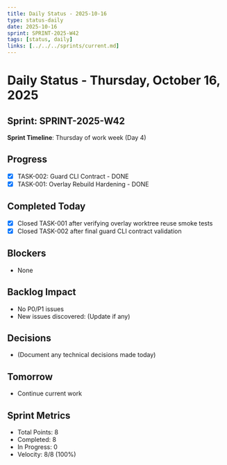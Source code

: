 ```yaml
---
title: Daily Status - 2025-10-16
type: status-daily
date: 2025-10-16
sprint: SPRINT-2025-W42
tags: [status, daily]
links: [../../../sprints/current.md]
---
```


# Daily Status - Thursday, October 16, 2025

## Sprint: SPRINT-2025-W42
**Sprint Timeline**: Thursday of work week (Day 4)

## Progress
- [x] TASK-002: Guard CLI Contract - DONE
- [x] TASK-001: Overlay Rebuild Hardening - DONE

## Completed Today
- [x] Closed TASK-001 after verifying overlay worktree reuse smoke tests
- [x] Closed TASK-002 after final guard CLI contract validation

## Blockers
- None

## Backlog Impact
- No P0/P1 issues
- New issues discovered: (Update if any)

## Decisions
- (Document any technical decisions made today)

## Tomorrow
- Continue current work

## Sprint Metrics
- Total Points: 8
- Completed: 8
- In Progress: 0
- Velocity: 8/8 (100%)
